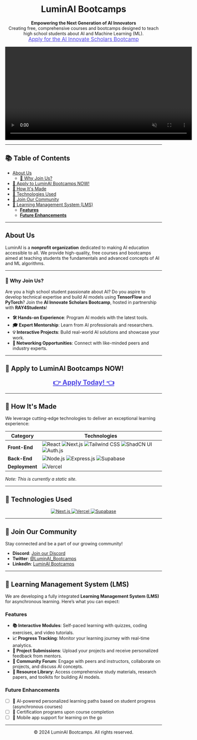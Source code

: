 <h1 align="center">LuminAI Bootcamps</h1>

<p align="center">
  <strong>Empowering the Next Generation of AI Innovators</strong><br>
  Creating free, comprehensive courses and bootcamps designed to teach high school students about AI and Machine Learning (ML).<br>
  <a href="https://forms.gle/RYGHkuvyyzgru3Qh9" style="font-size:1.2em; color:#4F46E5;">Apply for the AI Innovate Scholars Bootcamp</a>
</p>

<div align="center">
  <video src="https://github.com/user-attachments/assets/f6098d59-04bd-49f2-9a8c-3481d90d6491" autoplay muted width="600">
    Your browser does not support the video.
  </video>
</div>

---

## 📚 Table of Contents

- [About Us](#about-us)
  - [🧠 Why Join Us?](#-why-join-us)
- [🚀 Apply to LuminAI Bootcamps NOW!](#-apply-to-luminai-bootcamps-now)
- [🌟 How It's Made](#-how-its-made)
- [🔗 Technologies Used](#-technologies-used)
- [🤝 Join Our Community](#-join-our-community)
- [📖 Learning Management System (LMS)](#-learning-management-system-lms)
  - [**Features**](#features)
  - [**Future Enhancements**](#future-enhancements)

---

## About Us

LuminAI is a **nonprofit organization** dedicated to making AI education accessible to all. We provide high-quality, free courses and bootcamps aimed at teaching students the fundamentals and advanced concepts of AI and ML algorithms.

---

### 🧠 **Why Join Us?**

Are you a high school student passionate about AI? Do you aspire to develop technical expertise and build AI models using **TensorFlow** and **PyTorch**? Join the **AI Innovate Scholars Bootcamp**, hosted in partnership with **RAY4Students**!

- **🛠️ Hands-on Experience**: Program AI models with the latest tools.
- **🎓 Expert Mentorship**: Learn from AI professionals and researchers.
- **💡 Interactive Projects**: Build real-world AI solutions and showcase your work.
- **🤝 Networking Opportunities**: Connect with like-minded peers and industry experts.

---

## 🚀 Apply to LuminAI Bootcamps NOW!

<p align="center">
  <a href="https://forms.gle/RYGHkuvyyzgru3Qh9" style="font-size:1.5em; color:#4F46E5;"><strong>👉 Apply Today! 👈</strong></a>
</p>

---

## 🌟 How It's Made

We leverage cutting-edge technologies to deliver an exceptional learning experience:

| **Category**     | **Technologies**                                                                      |
|------------------|----------------------------------------------------------------------------------------|
| **Front-End**    | ![React](https://img.shields.io/badge/React-20232A?style=for-the-badge&logo=react&logoColor=61DAFB) ![Next.js](https://img.shields.io/badge/Next.js-000000?style=for-the-badge&logo=next.js&logoColor=white) ![Tailwind CSS](https://img.shields.io/badge/Tailwind-C0C0C0?style=for-the-badge&logo=tailwind-css&logoColor=06B6D4) ![ShadCN UI](https://img.shields.io/badge/ShadCN%20UI-4F46E5?style=for-the-badge&logo=react&logoColor=white) ![Auth.js](https://img.shields.io/badge/Auth.js-FF4081?style=for-the-badge&logo=javascript&logoColor=white) |
| **Back-End**     | ![Node.js](https://img.shields.io/badge/Node.js-339933?style=for-the-badge&logo=node.js&logoColor=white) ![Express.js](https://img.shields.io/badge/Express.js-000000?style=for-the-badge&logo=express&logoColor=white) ![Supabase](https://img.shields.io/badge/Supabase-3ECF8E?style=for-the-badge&logo=supabase&logoColor=white) |
| **Deployment**   | ![Vercel](https://img.shields.io/badge/Vercel-000000?style=for-the-badge&logo=vercel&logoColor=white) |

*Note: This is currently a static site.*

---

## 🔗 Technologies Used

<p align="center">
  <a href="https://nextjs.org/">
    <img src="https://img.shields.io/badge/Next.js-000000?style=for-the-badge&logo=next.js&logoColor=white" alt="Next.js">
  </a>
  <a href="https://vercel.com/">
    <img src="https://img.shields.io/badge/Vercel-000000?style=for-the-badge&logo=vercel&logoColor=white" alt="Vercel">
  </a>
  <a href="https://supabase.com/">
    <img src="https://img.shields.io/badge/Supabase-3ECF8E?style=for-the-badge&logo=supabase&logoColor=white" alt="Supabase">
  </a>
</p>

---

## 🤝 Join Our Community

Stay connected and be a part of our growing community!

- **Discord**: [Join our Discord](https://discord.com/invite/LuminAI)
- **Twitter**: [@LuminAI_Bootcamps](https://twitter.com/LuminAI_Bootcamps)
- **LinkedIn**: [LuminAI Bootcamps](https://linkedin.com/company/luminai-bootcamps)

---

## 📖 Learning Management System (LMS)

We are developing a fully integrated **Learning Management System (LMS)** for asynchronous learning. Here’s what you can expect:

### **Features**

- **📚 Interactive Modules**: Self-paced learning with quizzes, coding exercises, and video tutorials.
- **📈 Progress Tracking**: Monitor your learning journey with real-time analytics.
- **📝 Project Submissions**: Upload your projects and receive personalized feedback from mentors.
- **💬 Community Forum**: Engage with peers and instructors, collaborate on projects, and discuss AI concepts.
- **📂 Resource Library**: Access comprehensive study materials, research papers, and toolkits for building AI models.

### **Future Enhancements**

- [ ] 🤖 AI-powered personalized learning paths based on student progress (asynchronous courses)
- [ ] 🏅 Certification programs upon course completion
- [ ] 📱 Mobile app support for learning on the go

---

<div align="center">
  <p>© 2024 LuminAI Bootcamps. All rights reserved.</p>
</div>
